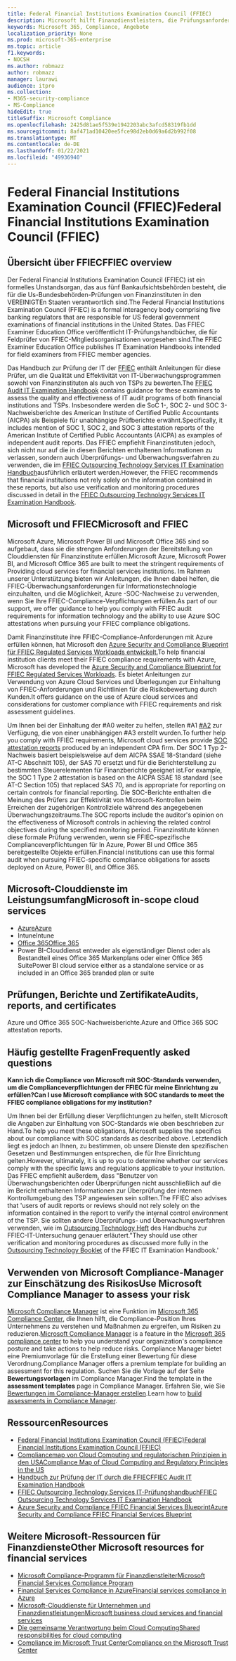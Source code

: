 ```yaml
---
title: Federal Financial Institutions Examination Council (FFIEC)
description: Microsoft hilft Finanzdienstleistern, die Prüfungsanforderungen des Federal Financial Institutions Examination Council (FFIEC) zu erfüllen.
keywords: Microsoft 365, Compliance, Angebote
localization_priority: None
ms.prod: microsoft-365-enterprise
ms.topic: article
f1.keywords:
- NOCSH
ms.author: robmazz
author: robmazz
manager: laurawi
audience: itpro
ms.collection:
- M365-security-compliance
- MS-Compliance
hideEdit: true
titleSuffix: Microsoft Compliance
ms.openlocfilehash: 2425d81ae5f539e1942203abc3afcd58319fb1dd
ms.sourcegitcommit: 8af471ad10420ee5fce98d2eb0d69a6d2b992f08
ms.translationtype: MT
ms.contentlocale: de-DE
ms.lasthandoff: 01/22/2021
ms.locfileid: "49936940"
---
```

# <a name="federal-financial-institutions-examination-council-ffiec"></a><span data-ttu-id="d27d7-104">Federal Financial Institutions Examination Council (FFIEC)</span><span class="sxs-lookup"><span data-stu-id="d27d7-104">Federal Financial Institutions Examination Council (FFIEC)</span></span>

## <a name="ffiec-overview"></a><span data-ttu-id="d27d7-105">Übersicht über FFIEC</span><span class="sxs-lookup"><span data-stu-id="d27d7-105">FFIEC overview</span></span>

<span data-ttu-id="d27d7-106">Der Federal Financial Institutions Examination Council (FFIEC) ist ein formelles Unstandsorgan, das aus fünf Bankaufsichtsbehörden besteht, die für die Us-Bundesbehörden-Prüfungen von Finanzinstituten in den VEREINIGTEn Staaten verantwortlich sind.</span><span class="sxs-lookup"><span data-stu-id="d27d7-106">The Federal Financial Institutions Examination Council (FFIEC) is a formal interagency body comprising five banking regulators that are responsible for US federal government examinations of financial institutions in the United States.</span></span> <span data-ttu-id="d27d7-107">Das FFIEC Examiner Education Office veröffentlicht IT-Prüfungshandbücher, die für Feldprüfer von FFIEC-Mitgliedsorganisationen vorgesehen sind.</span><span class="sxs-lookup"><span data-stu-id="d27d7-107">The FFIEC Examiner Education Office publishes IT Examination Handbooks intended for field examiners from FFIEC member agencies.</span></span>

<span data-ttu-id="d27d7-108">Das Handbuch zur Prüfung der IT der [FFIEC](https://ithandbook.ffiec.gov/it-booklets/audit.aspx) enthält Anleitungen für diese Prüfer, um die Qualität und Effektivität von IT-Überwachungsprogrammen sowohl von Finanzinstituten als auch von TSPs zu bewerten.</span><span class="sxs-lookup"><span data-stu-id="d27d7-108">The [FFIEC Audit IT Examination Handbook](https://ithandbook.ffiec.gov/it-booklets/audit.aspx) contains guidance for these examiners to assess the quality and effectiveness of IT audit programs of both financial institutions and TSPs.</span></span> <span data-ttu-id="d27d7-109">Insbesondere werden die SoC 1-, SOC 2- und SOC 3-Nachweisberichte des American Institute of Certified Public Accountants (AICPA) als Beispiele für unabhängige Prüfberichte erwähnt.</span><span class="sxs-lookup"><span data-stu-id="d27d7-109">Specifically, it includes mention of SOC 1, SOC 2, and SOC 3 attestation reports of the American Institute of Certified Public Accountants (AICPA) as examples of independent audit reports.</span></span> <span data-ttu-id="d27d7-110">Das FFIEC empfiehlt Finanzinstituten jedoch, sich nicht nur auf die in diesen Berichten enthaltenen Informationen zu verlassen, sondern auch Überprüfungs- und Überwachungsverfahren zu verwenden, die im [FFIEC Outsourcing Technology Services IT Examination Handbuch](https://ithandbook.ffiec.gov/it-booklets/outsourcing-technology-services.aspx)ausführlich erläutert werden.</span><span class="sxs-lookup"><span data-stu-id="d27d7-110">However, the FFIEC recommends that financial institutions not rely solely on the information contained in these reports, but also use verification and monitoring procedures discussed in detail in the [FFIEC Outsourcing Technology Services IT Examination Handbook](https://ithandbook.ffiec.gov/it-booklets/outsourcing-technology-services.aspx).</span></span>

## <a name="microsoft-and-ffiec"></a><span data-ttu-id="d27d7-111">Microsoft und FFIEC</span><span class="sxs-lookup"><span data-stu-id="d27d7-111">Microsoft and FFIEC</span></span>

<span data-ttu-id="d27d7-112">Microsoft Azure, Microsoft Power BI und Microsoft Office 365 sind so aufgebaut, dass sie die strengen Anforderungen der Bereitstellung von Clouddiensten für Finanzinstitute erfüllen.</span><span class="sxs-lookup"><span data-stu-id="d27d7-112">Microsoft Azure, Microsoft Power BI, and Microsoft Office 365 are built to meet the stringent requirements of Providing cloud services for financial services institutions.</span></span> <span data-ttu-id="d27d7-113">Im Rahmen unserer Unterstützung bieten wir Anleitungen, die Ihnen dabei helfen, die FFIEC-Überwachungsanforderungen für Informationstechnologie einzuhalten, und die Möglichkeit, Azure -SOC-Nachweise zu verwenden, wenn Sie Ihre FFIEC-Compliance-Verpflichtungen erfüllen.</span><span class="sxs-lookup"><span data-stu-id="d27d7-113">As part of our support, we offer guidance to help you comply with FFIEC audit requirements for information technology and the ability to use Azure SOC attestations when pursuing your FFIEC compliance obligations.</span></span>

<span data-ttu-id="d27d7-114">Damit Finanzinstitute ihre FFIEC-Compliance-Anforderungen mit Azure erfüllen können, hat Microsoft den [Azure Security and Compliance Blueprint für FFIEC Regulated Services Workloads entwickelt.](https://servicetrust.microsoft.com/ViewPage/FFIECBlueprint)</span><span class="sxs-lookup"><span data-stu-id="d27d7-114">To help financial institution clients meet their FFIEC compliance requirements with Azure, Microsoft has developed the [Azure Security and Compliance Blueprint for FFIEC Regulated Services Workloads](https://servicetrust.microsoft.com/ViewPage/FFIECBlueprint).</span></span> <span data-ttu-id="d27d7-115">Es bietet Anleitungen zur Verwendung von Azure Cloud Services und Überlegungen zur Einhaltung von FFIEC-Anforderungen und Richtlinien für die Risikobewertung durch Kunden.</span><span class="sxs-lookup"><span data-stu-id="d27d7-115">It offers guidance on the use of Azure cloud services and considerations for customer compliance with FFIEC requirements and risk assessment guidelines.</span></span>

<span data-ttu-id="d27d7-116">Um Ihnen bei der Einhaltung der #A0 weiter zu helfen, stellen #A1 [#A2](offering-SOC.md) zur Verfügung, die von einer unabhängigen #A3 erstellt wurden.</span><span class="sxs-lookup"><span data-stu-id="d27d7-116">To further help you comply with FFIEC requirements, Microsoft cloud services provide [SOC attestation reports](offering-SOC.md) produced by an independent CPA firm.</span></span> <span data-ttu-id="d27d7-117">Der SOC 1 Typ 2-Nachweis basiert beispielsweise auf dem AICPA SSAE 18-Standard (siehe AT-C Abschnitt 105), der SAS 70 ersetzt und für die Berichterstellung zu bestimmten Steuerelementen für Finanzberichte geeignet ist.</span><span class="sxs-lookup"><span data-stu-id="d27d7-117">For example, the SOC 1 Type 2 attestation is based on the AICPA SSAE 18 standard (see AT-C Section 105) that replaced SAS 70, and is appropriate for reporting on certain controls for financial reporting.</span></span> <span data-ttu-id="d27d7-118">Die SOC-Berichte enthalten die Meinung des Prüfers zur Effektivität von Microsoft-Kontrollen beim Erreichen der zugehörigen Kontrollziele während des angegebenen Überwachungszeitraums.</span><span class="sxs-lookup"><span data-stu-id="d27d7-118">The SOC reports include the auditor's opinion on the effectiveness of Microsoft controls in achieving the related control objectives during the specified monitoring period.</span></span> <span data-ttu-id="d27d7-119">Finanzinstitute können diese formale Prüfung verwenden, wenn sie FFIEC-spezifische Complianceverpflichtungen für In Azure, Power BI und Office 365 bereitgestellte Objekte erfüllen.</span><span class="sxs-lookup"><span data-stu-id="d27d7-119">Financial institutions can use this formal audit when pursuing FFIEC-specific compliance obligations for assets deployed on Azure, Power BI, and Office 365.</span></span>

## <a name="microsoft-in-scope-cloud-services"></a><span data-ttu-id="d27d7-120">Microsoft-Clouddienste im Leistungsumfang</span><span class="sxs-lookup"><span data-stu-id="d27d7-120">Microsoft in-scope cloud services</span></span>

- [<span data-ttu-id="d27d7-121">Azure</span><span class="sxs-lookup"><span data-stu-id="d27d7-121">Azure</span></span>](https://aka.ms/AzureCompliance)
- <span data-ttu-id="d27d7-122">Intune</span><span class="sxs-lookup"><span data-stu-id="d27d7-122">Intune</span></span>
- [<span data-ttu-id="d27d7-123">Office 365</span><span class="sxs-lookup"><span data-stu-id="d27d7-123">Office 365</span></span>](https://go.microsoft.com/fwlink/p/?LinkID=2077751)
- <span data-ttu-id="d27d7-124">Power BI-Clouddienst entweder als eigenständiger Dienst oder als Bestandteil eines Office 365 Markenplans oder einer Office 365 Suite</span><span class="sxs-lookup"><span data-stu-id="d27d7-124">Power BI cloud service either as a standalone service or as included in an Office 365 branded plan or suite</span></span>

## <a name="audits-reports-and-certificates"></a><span data-ttu-id="d27d7-125">Prüfungen, Berichte und Zertifikate</span><span class="sxs-lookup"><span data-stu-id="d27d7-125">Audits, reports, and certificates</span></span>

<span data-ttu-id="d27d7-126">Azure und Office 365 SOC-Nachweisberichte.</span><span class="sxs-lookup"><span data-stu-id="d27d7-126">Azure and Office 365 SOC attestation reports.</span></span>

## <a name="frequently-asked-questions"></a><span data-ttu-id="d27d7-127">Häufig gestellte Fragen</span><span class="sxs-lookup"><span data-stu-id="d27d7-127">Frequently asked questions</span></span>

<span data-ttu-id="d27d7-128">**Kann ich die Compliance von Microsoft mit SOC-Standards verwenden, um die Complianceverpflichtungen der FFIEC für meine Einrichtung zu erfüllen?**</span><span class="sxs-lookup"><span data-stu-id="d27d7-128">**Can I use Microsoft compliance with SOC standards to meet the FFIEC compliance obligations for my institution?**</span></span>

<span data-ttu-id="d27d7-129">Um Ihnen bei der Erfüllung dieser Verpflichtungen zu helfen, stellt Microsoft die Angaben zur Einhaltung von SOC-Standards wie oben beschrieben zur Hand.</span><span class="sxs-lookup"><span data-stu-id="d27d7-129">To help you meet these obligations, Microsoft supplies the specifics about our compliance with SOC standards as described above.</span></span> <span data-ttu-id="d27d7-130">Letztendlich liegt es jedoch an Ihnen, zu bestimmen, ob unsere Dienste den spezifischen Gesetzen und Bestimmungen entsprechen, die für Ihre Einrichtung gelten.</span><span class="sxs-lookup"><span data-stu-id="d27d7-130">However, ultimately, it is up to you to determine whether our services comply with the specific laws and regulations applicable to your institution.</span></span> <span data-ttu-id="d27d7-131">Das FFIEC empfiehlt außerdem, dass "Benutzer von Überwachungsberichten oder Überprüfungen nicht ausschließlich auf die im Bericht enthaltenen Informationen zur Überprüfung der internen Kontrollumgebung des TSP angewiesen sein sollten.</span><span class="sxs-lookup"><span data-stu-id="d27d7-131">The FFIEC also advises that 'users of audit reports or reviews should not rely solely on the information contained in the report to verify the internal control environment of the TSP.</span></span> <span data-ttu-id="d27d7-132">Sie sollten andere Überprüfungs- und Überwachungsverfahren verwenden, wie im [Outsourcing Technology Heft](https://ithandbook.ffiec.gov/it-booklets/outsourcing-technology-services.aspx) des Handbuchs zur FFIEC-IT-Untersuchung genauer erläutert."</span><span class="sxs-lookup"><span data-stu-id="d27d7-132">They should use other verification and monitoring procedures as discussed more fully in the [Outsourcing Technology Booklet](https://ithandbook.ffiec.gov/it-booklets/outsourcing-technology-services.aspx) of the FFIEC IT Examination Handbook.'</span></span>

## <a name="use-microsoft-compliance-manager-to-assess-your-risk"></a><span data-ttu-id="d27d7-133">Verwenden von Microsoft Compliance-Manager zur Einschätzung des Risikos</span><span class="sxs-lookup"><span data-stu-id="d27d7-133">Use Microsoft Compliance Manager to assess your risk</span></span>

<span data-ttu-id="d27d7-134">[Microsoft Compliance Manager](https://docs.microsoft.com/microsoft-365/compliance/compliance-manager) ist eine Funktion im [Microsoft 365 Compliance Center](https://docs.microsoft.com/microsoft-365/compliance/microsoft-365-compliance-center), die Ihnen hilft, die Compliance-Position Ihres Unternehmens zu verstehen und Maßnahmen zu ergreifen, um Risiken zu reduzieren.</span><span class="sxs-lookup"><span data-stu-id="d27d7-134">[Microsoft Compliance Manager](https://docs.microsoft.com/microsoft-365/compliance/compliance-manager) is a feature in the [Microsoft 365 compliance center](https://docs.microsoft.com/microsoft-365/compliance/microsoft-365-compliance-center) to help you understand your organization's compliance posture and take actions to help reduce risks.</span></span> <span data-ttu-id="d27d7-135">Compliance Manager bietet eine Premiumvorlage für die Erstellung einer Bewertung für diese Verordnung.</span><span class="sxs-lookup"><span data-stu-id="d27d7-135">Compliance Manager offers a premium template for building an assessment for this regulation.</span></span> <span data-ttu-id="d27d7-136">Suchen Sie die Vorlage auf der Seite **Bewertungsvorlagen** im Compliance Manager.</span><span class="sxs-lookup"><span data-stu-id="d27d7-136">Find the template in the **assessment templates** page in Compliance Manager.</span></span> <span data-ttu-id="d27d7-137">Erfahren Sie, wie Sie [Bewertungen im Compliance-Manager erstellen](https://docs.microsoft.com/microsoft-365/compliance/compliance-manager-assessments).</span><span class="sxs-lookup"><span data-stu-id="d27d7-137">Learn how to [build assessments in Compliance Manager](https://docs.microsoft.com/microsoft-365/compliance/compliance-manager-assessments).</span></span>

## <a name="resources"></a><span data-ttu-id="d27d7-138">Ressourcen</span><span class="sxs-lookup"><span data-stu-id="d27d7-138">Resources</span></span>

- [<span data-ttu-id="d27d7-139">Federal Financial Institutions Examination Council (FFIEC)</span><span class="sxs-lookup"><span data-stu-id="d27d7-139">Federal Financial Institutions Examination Council (FFIEC)</span></span>](https://www.ffiec.gov/)
- [<span data-ttu-id="d27d7-140">Compliancemap von Cloud Computing und regulatorischen Prinzipien in den USA</span><span class="sxs-lookup"><span data-stu-id="d27d7-140">Compliance Map of Cloud Computing and Regulatory Principles in the US</span></span>](https://servicetrust.microsoft.com/ViewPage/TrustDocuments?command=Download&downloadType=Document&downloadId=5b483567-00b0-4d86-96ae-ee887dadb61c&docTab=6d000410-c9e9-11e7-9a91-892aae8839ad_Compliance_Guides)
- [<span data-ttu-id="d27d7-141">Handbuch zur Prüfung der IT durch die FFIEC</span><span class="sxs-lookup"><span data-stu-id="d27d7-141">FFIEC Audit IT Examination Handbook</span></span>](https://ithandbook.ffiec.gov/it-booklets/audit.aspx)
- [<span data-ttu-id="d27d7-142">FFIEC Outsourcing Technology Services IT-Prüfungshandbuch</span><span class="sxs-lookup"><span data-stu-id="d27d7-142">FFIEC Outsourcing Technology Services IT Examination Handbook</span></span>](https://ithandbook.ffiec.gov/it-booklets/outsourcing-technology-services.aspx)
- [<span data-ttu-id="d27d7-143">Azure Security and Compliance FFIEC Financial Services Blueprint</span><span class="sxs-lookup"><span data-stu-id="d27d7-143">Azure Security and Compliance FFIEC Financial Services Blueprint</span></span>](https://servicetrust.microsoft.com/ViewPage/FFIECBlueprint)

## <a name="other-microsoft-resources-for-financial-services"></a><span data-ttu-id="d27d7-144">Weitere Microsoft-Ressourcen für Finanzdienste</span><span class="sxs-lookup"><span data-stu-id="d27d7-144">Other Microsoft resources for financial services</span></span>

- [<span data-ttu-id="d27d7-145">Microsoft Compliance-Programm für Finanzdienstleiter</span><span class="sxs-lookup"><span data-stu-id="d27d7-145">Microsoft Financial Services Compliance Program</span></span>](https://www.microsoft.com/download/details.aspx?id=55332)
- [<span data-ttu-id="d27d7-146">Financial Services Compliance in Azure</span><span class="sxs-lookup"><span data-stu-id="d27d7-146">Financial services compliance in Azure</span></span>](https://azure.microsoft.com/resources/videos/azurecon-2015-financial-services-compliance-in-azure/)
- [<span data-ttu-id="d27d7-147">Microsoft-Clouddienste für Unternehmen und Finanzdienstleistungen</span><span class="sxs-lookup"><span data-stu-id="d27d7-147">Microsoft business cloud services and financial services</span></span>](https://servicetrust.microsoft.com/viewpage/financialservicesoverview)
- [<span data-ttu-id="d27d7-148">Die gemeinsame Verantwortung beim Cloud Computing</span><span class="sxs-lookup"><span data-stu-id="d27d7-148">Shared responsibilities for cloud computing</span></span>](https://aka.ms/sharedresponsibility)
- [<span data-ttu-id="d27d7-149">Compliance im Microsoft Trust Center</span><span class="sxs-lookup"><span data-stu-id="d27d7-149">Compliance on the Microsoft Trust Center</span></span>](https://www.microsoft.com/trust-center/compliance/compliance-overview)
